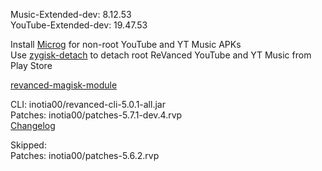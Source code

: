 Music-Extended-dev: 8.12.53  
YouTube-Extended-dev: 19.47.53  

Install [Microg](https://github.com/ReVanced/GmsCore/releases) for non-root YouTube and YT Music APKs  
Use [zygisk-detach](https://github.com/j-hc/zygisk-detach) to detach root ReVanced YouTube and YT Music from Play Store  

[revanced-magisk-module](https://github.com/j-hc/revanced-magisk-module)
  
CLI: inotia00/revanced-cli-5.0.1-all.jar  
Patches: inotia00/patches-5.7.1-dev.4.rvp  
[Changelog](https://github.com/inotia00/revanced-patches/releases/tag/v5.7.1-dev.4)  

Skipped:  
Patches: inotia00/patches-5.6.2.rvp      
